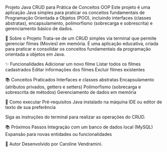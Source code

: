 Projeto Java CRUD para Prática de Conceitos OOP
Este projeto é uma aplicação Java simples para praticar os conceitos fundamentais de Programação Orientada a Objetos (POO), incluindo interfaces (classes abstratas), encapsulamento, polimorfismo (sobrecarga e sobrescrita) e gerenciamento básico de dados.

📌 Sobre o Projeto
Trata-se de um CRUD simples via terminal que permite gerenciar filmes (Movies) em memória. É uma aplicação educativa, criada para praticar e consolidar os conceitos fundamentais da programação orientada a objetos em Java.

✨ Funcionalidades
Adicionar um novo filme
Listar todos os filmes cadastrados
Editar informações dos filmes
Excluir filmes existentes

📚 Conceitos Praticados
Interfaces e classes abstratas
Encapsulamento (atributos privados, getters e setters)
Polimorfismo (sobrecarga e sobrescrita de métodos)
Gerenciamento de dados em memória

🔧 Como executar
Pré-requisitos
Java instalado na máquina
IDE ou editor de texto de sua preferência



Siga as instruções do terminal para realizar as operações do CRUD.

📚 Próximos Passos
Integração com um banco de dados local (MySQL)
Expansão para novas entidades ou funcionalidades

🚀 Autor
Desenvolvido por Caroline Vendramini.